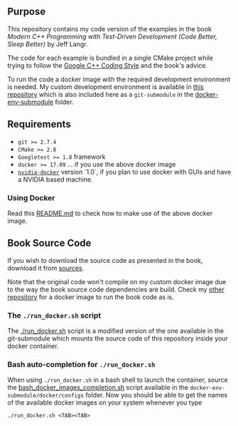 ## Purpose

This repository contains my code version of the examples in the book _Modern C++ Programming with Test-Driven Development (Code Better, Sleep Better)_ by Jeff Langr.

The code for each example is bundled in a single CMake project while trying to follow the [Google C++ Coding Style](https://google.github.io/styleguide/cppguide.html) and the book's advice. 

To run the code a docker image with the required development environment is needed. My custom development environment is available in [this repository](https://github.com/gandrein/docker-xenial-guis-cpp-tdd-dev-env) which is also included here as a `git-submodule` in the [docker-env-submodule](./docker-env-submodule) folder. 

## Requirements

* `git >= 2.7.4`
* `CMake >= 2.8`
* `Googletest >= 1.8` framework
* `docker >= 17.09` ... if you use the above docker image
* [`nvidia-docker`](https://github.com/NVIDIA/nvidia-docker/wiki/Installation-(version-1.0)) version `1.0`, if you plan to use docker with GUIs and have a NVIDIA based machine.

### Using Docker

Read this [README.md](https://github.com/gandrein/docker-xenial-guis-cpp-tdd-dev-env/blob/master/README.md) to check how to make use of the above docker image.

## Book Source Code

If you wish to download the source code as presented in the book, download it from [sources](https://pragprog.com/titles/lotdd/source_code). 

Note that the original code won't compile on my custom docker image due to the way the book source code dependencies are build. Check my [other repository](https://github.com/gandrein/tdd-env-cpp-jeff-langr-book) for a docker image to run the book code as is. 

### The `./run_docker.sh` script

The [./run_docker.sh](./run_docker.sh) script is a modified version of the one available in the git-submodule which mounts the source code of this repository inside your docker container.

### Bash auto-completion for `./run_docker.sh`

When using `./run_docker.sh` in a bash shell to launch the container, source the [bash_docker_images_completion.sh](./docker-env-submodule/docker/configs/bash_docker_images_completion.sh) script available in the `docker-env-submodule/docker/configs` folder. Now you should be able to get the names of the available docker images on your system whenever you type 
```
./run_docker.sh <TAB><TAB>
```


